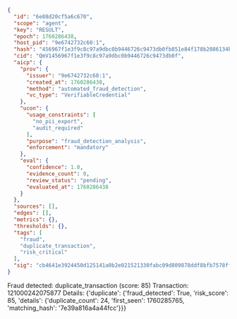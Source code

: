 ```json
{
  "id": "6e88d20cf5a6c670",
  "scope": "agent",
  "key": "RESULT",
  "epoch": 1760286438,
  "host_pid": "9e6742732c60:1",
  "hash": "456967f1e3f9c8c97a9dbc0b9446726c9473db0fb851e84f178b2086134bd286",
  "cid": "QmV1456967f1e3f9c8c97a9dbc0b9446726c9473db0f",
  "aicp": {
    "prov": {
      "issuer": "9e6742732c60:1",
      "created_at": 1760286438,
      "method": "automated_fraud_detection",
      "vc_type": "VerifiableCredential"
    },
    "ucon": {
      "usage_constraints": [
        "no_pii_export",
        "audit_required"
      ],
      "purpose": "fraud_detection_analysis",
      "enforcement": "mandatory"
    },
    "eval": {
      "confidence": 1.0,
      "evidence_count": 0,
      "review_status": "pending",
      "evaluated_at": 1760286438
    }
  },
  "sources": [],
  "edges": [],
  "metrics": {},
  "thresholds": {},
  "tags": [
    "fraud",
    "duplicate_transaction",
    "risk_critical"
  ],
  "sig": "cb4641e3924450d125141a0b2e021521330fabc09d809878ddf8bfb7578ffdeb"
}
```

Fraud detected: duplicate_transaction (score: 85)
Transaction: 121000242075877
Details: {'duplicate': {'fraud_detected': True, 'risk_score': 85, 'details': {'duplicate_count': 24, 'first_seen': 1760285765, 'matching_hash': '7e39a816a4a44fcc'}}}